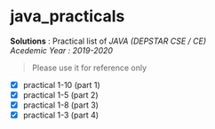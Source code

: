 # java_practicals
**Solutions** : Practical list of *JAVA (DEPSTAR CSE / CE)*  
*Acedemic Year : 2019-2020*  
>Please use it for reference only  

- [x] practical 1-10 (part 1)
- [x] practical 1-5 (part 2)
- [x] practical 1-8 (part 3)
- [x] practical 1-3 (part 4)

